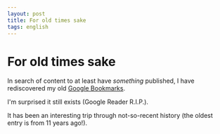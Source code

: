 ```yaml
---
layout: post
title: For old times sake
tags: english
---
```


# For old times sake

In search of content to at least have _something_ published, I have rediscovered my old [Google Bookmarks](https://www.google.com/bookmarks/).  

I'm surprised it still exists (Google Reader R.I.P.).

It has been an interesting trip through not-so-recent history (the oldest entry is from 11 years ago!).


  